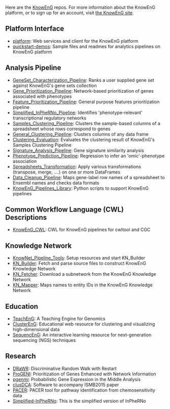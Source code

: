 

Here are the [KnowEnG](https://knoweng.org/) repos.  For more
information about the KnowEnG platform, or to sign up for an account,
visit [the KnowEnG site](https://knoweng.org/analyze/).

## Platform Interface
 - [platform](https://github.com/KnowEnG/platform): Web services and client for the KnowEnG platform
 - [quickstart-demos](https://github.com/KnowEnG/quickstart-demos): Sample files and readmes for analytics pipelines on KnowEnG platform

## Analysis Pipeline
 - [GeneSet_Characterization_Pipeline](https://github.com/KnowEnG/GeneSet_Characterization_Pipeline): Ranks a user supplied gene set against KnowEnG's gene sets collection
 - [Gene_Prioritization_Pipeline](https://github.com/KnowEnG/Gene_Prioritization_Pipeline): Network-based prioritization of genes associated with phenotypes
 - [Feature_Prioritization_Pipeline](https://github.com/KnowEnG/Feature_Prioritization_Pipeline): General purpose features prioritization pipeline
 - [Simplified_InPheRNo_Pipeline](https://github.com/KnowEnG/Simplified_InPheRNo_Pipeline): Identifies 'phenotype-relevant' transcriptional regulatory networks
 - [Samples_Clustering_Pipeline](https://github.com/KnowEnG/Samples_Clustering_Pipeline): Clusters the sample-based columns of a spreadsheet whose rows correspond to genes
 - [General_Clustering_Pipeline](https://github.com/KnowEnG/General_Clustering_Pipeline): Clusters columns of any data frame
 - [Clustering_Evaluation](https://github.com/KnowEnG/Clustering_Evaluation): Evaluates the clustering result of KnowEnG's Samples Clustering Pipeline
 - [Signature_Analysis_Pipeline](https://github.com/KnowEnG/Signature_Analysis_Pipeline): Gene signature similarity analysis
 - [Phenotype_Prediction_Pipeline](https://github.com/KnowEnG/Phenotype_Prediction_Pipeline): Regression to infer an 'omic'-phenotype association
 - [Spreadsheets_Transformation](https://github.com/KnowEnG/Spreadsheets_Transformation): Apply various transformations (transpose, merge, ....) on one or more DataFrames
 - [Data_Cleanup_Pipeline](https://github.com/KnowEnG/Data_Cleanup_Pipeline): Maps gene-label row names of a spreadsheet to Ensembl names and checks data formats
 - [KnowEnG_Pipelines_Library](https://github.com/KnowEnG/KnowEnG_Pipelines_Library): Python scripts to support KnowEnG pipelines

## Common Workflow Language (CWL) Descriptions
 - [KnowEnG_CWL](https://github.com/KnowEnG/KnowEnG_CWL): CWL for KnowEnG pipelines for cwltool and CGC

## Knowledge Network
 - [KnowNet_Pipeline_Tools](https://github.com/KnowEnG/KnowNet_Pipeline_Tools): Setup resources and start KN_Builder
 - [KN_Builder](https://github.com/KnowEnG/KN_Builder): Fetch and parse source files to construct KnowEnG Knowledge Network
 - [KN_Fetcher](https://github.com/KnowEnG/KN_Fetcher): Download a subnetwork from the KnowEnG Knowledge Network
 - [KN_Mapper](https://github.com/KnowEnG/KN_Mapper): Maps names to entity IDs in the KnowEnG Knowledge Network

## Education
 - [TeachEnG](https://github.com/KnowEnG/TeachEnG): A Teaching Engine for Genomics
 - [ClusterEnG](https://github.com/KnowEnG/ClusterEnG): Educational web resource for clustering and visualizing high-dimensional data
 - [SequencEnG](https://github.com/KnowEnG/SequencEnG): An interactive learning resource for next-generation sequencing (NGS) techniques

## Research
 - [DRaWR](https://github.com/KnowEnG/DRaWR): Discriminative Random Walk with Restart
 - [ProGENI](https://github.com/KnowEnG/ProGENI): Prioritization of Genes Enhanced with Network Information
 - [pgenmi](https://github.com/KnowEnG/pgenmi): Probabilistic Gene Expression in the Middle Analysis
 - [clusDCA](https://github.com/KnowEnG/clusDCA): Software to accompany ISMB2015 paper
 - [PACER](https://github.com/KnowEnG/PACER): PACER tool for pathway identification from chemosensitivity data
 - [Simplified-InPheRNo](https://github.com/KnowEnG/Simplified-InPheRNo): This is the simplified version of InPheRNo

